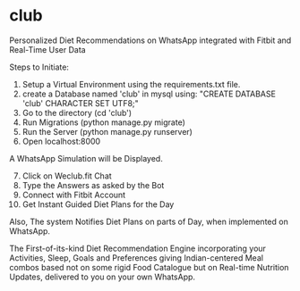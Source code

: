 # club
Personalized Diet Recommendations on WhatsApp integrated with Fitbit and Real-Time User Data

Steps to Initiate:
1. Setup a Virtual Environment using the requirements.txt file.
2. create a Database named 'club' in mysql using:
   "CREATE DATABASE 'club' CHARACTER SET UTF8;"
3. Go to the directory (cd 'club')
4. Run Migrations (python manage.py migrate)
5. Run the Server (python manage.py runserver)
6. Open localhost:8000

A WhatsApp Simulation will be Displayed.

7. Click on Weclub.fit Chat
8. Type the Answers as asked by the Bot
9. Connect with Fitbit Account
10. Get Instant Guided Diet Plans for the Day

Also, The system Notifies Diet Plans on parts of Day, when implemented on WhatsApp.

The First-of-its-kind Diet Recommendation Engine incorporating your Activities, Sleep, Goals and Preferences giving Indian-centered 
Meal combos based not on some rigid Food Catalogue but on Real-time Nutrition Updates, delivered to you on your own WhatsApp.

